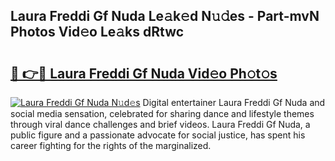 ## Laura Freddi Gf Nuda Le𝚊k𝚎d N𝚞𝚍es - Part-mvN Photos Vid𝚎o Le𝚊ks dRtwc

# <h2><a href="http://fbcm2pr.evod.top/?m=Laura+Freddi+Gf+Nuda">🔗 👉🔴 Laura Freddi Gf Nuda Vid𝚎o Ph𝚘t𝚘s</a></h2>

[![Laura Freddi Gf Nuda N𝚞d𝚎s](https://i.imgur.com/8V9OHl7.gif)](http://fbcm2pr.evod.top/?m=Laura+Freddi+Gf+Nuda)
Digital entertainer Laura Freddi Gf Nuda and social media sensation, celebrated for sharing dance and lifestyle themes through viral dance challenges and brief videos. Laura Freddi Gf Nuda, a public figure and a passionate advocate for social justice, has spent his career fighting for the rights of the marginalized. 

